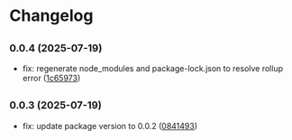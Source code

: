 # Changelog

## <small>0.0.4 (2025-07-19)</small>

* fix: regenerate node_modules and package-lock.json to resolve rollup error ([1c65973](https://github.com/chrisdoc/hevy-api-client/commit/1c65973))

## <small>0.0.3 (2025-07-19)</small>

* fix: update package version to 0.0.2 ([0841493](https://github.com/chrisdoc/hevy-api-client/commit/0841493))
